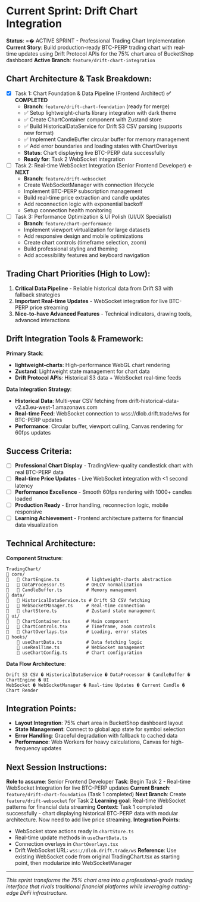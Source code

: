 # Current Sprint: Drift Chart Integration

**Status**: =� ACTIVE SPRINT - Professional Trading Chart Implementation
**Current Story**: Build production-ready BTC-PERP trading chart with real-time updates using Drift Protocol APIs for the 75% chart area of BucketShop dashboard
**Active Branch**: `feature/drift-chart-integration`

## Chart Architecture & Task Breakdown:
- [x] Task 1: Chart Foundation & Data Pipeline (Frontend Architect) **✅ COMPLETED**
  - **Branch**: `feature/drift-chart-foundation` (ready for merge)
  - ✅ Setup lightweight-charts library integration with dark theme
  - ✅ Create ChartContainer component with Zustand store
  - ✅ Build HistoricalDataService for Drift S3 CSV parsing (supports new format)
  - ✅ Implement CandleBuffer circular buffer for memory management
  - ✅ Add error boundaries and loading states with ChartOverlays
  - **Status**: Chart displaying live BTC-PERP data successfully
  - **Ready for**: Task 2 WebSocket integration
- [ ] Task 2: Real-time WebSocket Integration (Senior Frontend Developer) **← NEXT**
  - **Branch**: `feature/drift-websocket`
  - Create WebSocketManager with connection lifecycle
  - Implement BTC-PERP subscription management
  - Build real-time price extraction and candle updates
  - Add reconnection logic with exponential backoff
  - Setup connection health monitoring
- [ ] Task 3: Performance Optimization & UI Polish (UI/UX Specialist)
  - **Branch**: `feature/chart-performance`
  - Implement viewport virtualization for large datasets
  - Add responsive design and mobile optimizations
  - Create chart controls (timeframe selection, zoom)
  - Build professional styling and theming
  - Add accessibility features and keyboard navigation

## Trading Chart Priorities (High to Low):
1. **Critical Data Pipeline** - Reliable historical data from Drift S3 with fallback strategies
2. **Important Real-time Updates** - WebSocket integration for live BTC-PERP price streaming
3. **Nice-to-have Advanced Features** - Technical indicators, drawing tools, advanced interactions

## Drift Integration Tools & Framework:
**Primary Stack**:
- **lightweight-charts**: High-performance WebGL chart rendering
- **Zustand**: Lightweight state management for chart data
- **Drift Protocol APIs**: Historical S3 data + WebSocket real-time feeds

**Data Integration Strategy**:
- **Historical Data**: Multi-year CSV fetching from drift-historical-data-v2.s3.eu-west-1.amazonaws.com
- **Real-time Feed**: WebSocket connection to wss://dlob.drift.trade/ws for BTC-PERP updates
- **Performance**: Circular buffer, viewport culling, Canvas rendering for 60fps updates

## Success Criteria:
- [ ] **Professional Chart Display** - TradingView-quality candlestick chart with real BTC-PERP data
- [ ] **Real-time Price Updates** - Live WebSocket integration with <1 second latency
- [ ] **Performance Excellence** - Smooth 60fps rendering with 1000+ candles loaded
- [ ] **Production Ready** - Error handling, reconnection logic, mobile responsive
- [ ] **Learning Achievement** - Frontend architecture patterns for financial data visualization

## Technical Architecture:
**Component Structure**:
```
TradingChart/
   core/
      ChartEngine.ts          # lightweight-charts abstraction
      DataProcessor.ts        # OHLCV normalization
      CandleBuffer.ts         # Memory management
   data/
      HistoricalDataService.ts # Drift S3 CSV fetching
      WebSocketManager.ts     # Real-time connection
      chartStore.ts           # Zustand state management
   ui/
      ChartContainer.tsx      # Main component
      ChartControls.tsx       # Timeframe, zoom controls
      ChartOverlays.tsx       # Loading, error states
   hooks/
       useChartData.ts         # Data fetching logic
       useRealTime.ts          # WebSocket management
       useChartConfig.ts       # Chart configuration
```

**Data Flow Architecture**:
```
Drift S3 CSV � HistoricalDataService � DataProcessor � CandleBuffer � ChartEngine � UI
WebSocket � WebSocketManager � Real-time Updates � Current Candle � Chart Render
```

## Integration Points:
- **Layout Integration**: 75% chart area in BucketShop dashboard layout
- **State Management**: Connect to global app state for symbol selection
- **Error Handling**: Graceful degradation with fallback to cached data
- **Performance**: Web Workers for heavy calculations, Canvas for high-frequency updates

## Next Session Instructions:
**Role to assume**: Senior Frontend Developer
**Task**: Begin Task 2 - Real-time WebSocket Integration for live BTC-PERP updates
**Current Branch**: `feature/drift-chart-foundation` (Task 1 completed)
**Next Branch**: Create `feature/drift-websocket` for Task 2
**Learning goal**: Real-time WebSocket patterns for financial data streaming
**Context**: Task 1 completed successfully - chart displaying historical BTC-PERP data with modular architecture. Now need to add live price streaming.
**Integration Points**: 
- WebSocket store actions ready in `chartStore.ts`
- Real-time update methods in `useChartData.ts`
- Connection overlays in `ChartOverlays.tsx`
- Drift WebSocket URL: `wss://dlob.drift.trade/ws`
**Reference**: Use existing WebSocket code from original TradingChart.tsx as starting point, then modularize into WebSocketManager

---

*This sprint transforms the 75% chart area into a professional-grade trading interface that rivals traditional financial platforms while leveraging cutting-edge DeFi infrastructure.*